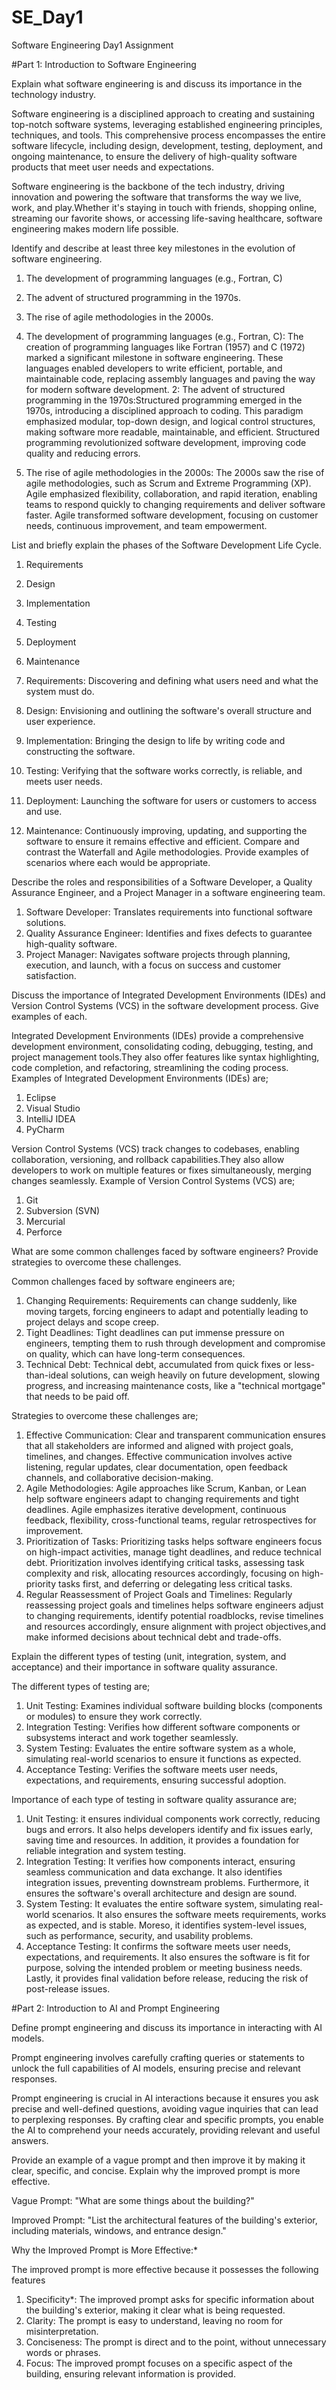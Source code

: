 # SE_Day1
Software Engineering Day1 Assignment

#Part 1: Introduction to Software Engineering

Explain what software engineering is and discuss its importance in the technology industry.

Software engineering is a disciplined approach to creating and sustaining top-notch software systems, leveraging established engineering principles, techniques, and tools. This comprehensive process encompasses the entire software lifecycle, including design, development, testing, deployment, and ongoing maintenance, to ensure the delivery of high-quality software products that meet user needs and expectations.

Software engineering is the backbone of the tech industry, driving innovation and powering the software that transforms the way we live, work, and play.Whether it's staying in touch with friends, shopping online, streaming our favorite shows, or accessing life-saving healthcare, software engineering makes modern life possible.


Identify and describe at least three key milestones in the evolution of software engineering.

1. The development of programming languages (e.g., Fortran, C)
2. The advent of structured programming in the 1970s.
3. The rise of agile methodologies in the 2000s.

1. The development of programming languages (e.g., Fortran, C): The creation of programming languages like Fortran (1957) and C (1972) marked a significant milestone in software engineering. These languages enabled developers to write efficient, portable, and maintainable code, replacing assembly languages and paving the way for modern software development.
2: The advent of structured programming in the 1970s:Structured programming emerged in the 1970s, introducing a disciplined approach to coding. This paradigm emphasized modular, top-down design, and logical control structures, making software more readable, maintainable, and efficient. Structured programming revolutionized software development, improving code quality and reducing errors.
3. The rise of agile methodologies in the 2000s: The 2000s saw the rise of agile methodologies, such as Scrum and Extreme Programming (XP). Agile emphasized flexibility, collaboration, and rapid iteration, enabling teams to respond quickly to changing requirements and deliver software faster. Agile transformed software development, focusing on customer needs, continuous improvement, and team empowerment.


List and briefly explain the phases of the Software Development Life Cycle.

1. Requirements
2. Design
3. Implementation
4. Testing
5. Deployment
6. Maintenance
   
1. Requirements: Discovering and defining what users need and what the system must do.
2. Design: Envisioning and outlining the software's overall structure and user experience.
3. Implementation: Bringing the design to life by writing code and constructing the software.
4. Testing: Verifying that the software works correctly, is reliable, and meets user needs.
5. Deployment: Launching the software for users or customers to access and use.
6. Maintenance: Continuously improving, updating, and supporting the software to ensure it remains effective and efficient.
Compare and contrast the Waterfall and Agile methodologies. Provide examples of scenarios where each would be appropriate.


Describe the roles and responsibilities of a Software Developer, a Quality Assurance Engineer, and a Project Manager in a software engineering team.

1. Software Developer: Translates requirements into functional software solutions.
2. Quality Assurance Engineer: Identifies and fixes defects to guarantee high-quality software.
3. Project Manager: Navigates software projects through planning, execution, and launch, with a focus on success and customer satisfaction.


Discuss the importance of Integrated Development Environments (IDEs) and Version Control Systems (VCS) in the software development process. Give examples of each.

Integrated Development Environments (IDEs) provide a comprehensive development environment, consolidating coding, debugging, testing, and project management tools.They also offer features like syntax highlighting, code completion, and refactoring, streamlining the coding process.
Examples of Integrated Development Environments (IDEs) are;
1. Eclipse
2. Visual Studio
3. IntelliJ IDEA
4. PyCharm

Version Control Systems (VCS) track changes to codebases, enabling collaboration, versioning, and rollback capabilities.They also allow developers to work on multiple features or fixes simultaneously, merging changes seamlessly.
Example of Version Control Systems (VCS) are;
1. Git
2. Subversion (SVN)
3. Mercurial
4. Perforce


What are some common challenges faced by software engineers? Provide strategies to overcome these challenges.

Common challenges faced by software engineers are;
1. Changing Requirements: Requirements can change suddenly, like moving targets, forcing engineers to adapt and potentially leading to project delays and scope creep.
2. Tight Deadlines: Tight deadlines can put immense pressure on engineers, tempting them to rush through development and compromise on quality, which can have long-term consequences.
3. Technical Debt: Technical debt, accumulated from quick fixes or less-than-ideal solutions, can weigh heavily on future development, slowing progress, and increasing maintenance costs, like a "technical mortgage" that needs to be paid off.

Strategies to overcome these challenges are;
1. Effective Communication: Clear and transparent communication ensures that all stakeholders are informed and aligned with project goals, timelines, and changes. Effective communication involves active listening, regular updates, clear documentation, open feedback channels, and collaborative decision-making.
2. Agile Methodologies: Agile approaches like Scrum, Kanban, or Lean help software engineers adapt to changing requirements and tight deadlines. Agile emphasizes iterative development, continuous feedback, flexibility, cross-functional teams, regular retrospectives for improvement.
3. Prioritization of Tasks: Prioritizing tasks helps software engineers focus on high-impact activities, manage tight deadlines, and reduce technical debt. Prioritization involves identifying critical tasks, assessing task complexity and risk, allocating resources accordingly, focusing on high-priority tasks first, and deferring or delegating less critical tasks.
4. Regular Reassessment of Project Goals and Timelines:
Regularly reassessing project goals and timelines helps software engineers adjust to changing requirements, identify potential roadblocks, revise timelines and resources accordingly, ensure alignment with project objectives,and make informed decisions about technical debt and trade-offs.


Explain the different types of testing (unit, integration, system, and acceptance) and their importance in software quality assurance.

The different types of testing are;
1. Unit Testing: Examines individual software building blocks (components or modules) to ensure they work correctly.
2. Integration Testing: Verifies how different software components or subsystems interact and work together seamlessly.
3. System Testing: Evaluates the entire software system as a whole, simulating real-world scenarios to ensure it functions as expected.
4. Acceptance Testing: Verifies the software meets user needs, expectations, and requirements, ensuring successful adoption.

Importance of each type of testing in software quality assurance are;
1. Unit Testing: it ensures individual components work correctly, reducing bugs and errors. It also helps developers identify and fix issues early, saving time and resources. In addition, it provides a foundation for reliable integration and system testing.
2. Integration Testing: It verifies how components interact, ensuring seamless communication and data exchange. It also identifies integration issues, preventing downstream problems. Furthermore, it ensures the software's overall architecture and design are sound.
3. System Testing: It evaluates the entire software system, simulating real-world scenarios. It also ensures the software meets requirements, works as expected, and is stable. Moreso, it identifies system-level issues, such as performance, security, and usability problems.
4. Acceptance Testing: It confirms the software meets user needs, expectations, and requirements. It also ensures the software is fit for purpose, solving the intended problem or meeting business needs. Lastly, it provides final validation before release, reducing the risk of post-release issues.


#Part 2: Introduction to AI and Prompt Engineering


Define prompt engineering and discuss its importance in interacting with AI models.

Prompt engineering involves carefully crafting queries or statements to unlock the full capabilities of AI models, ensuring precise and relevant responses.

Prompt engineering is crucial in AI interactions because it ensures you ask precise and well-defined questions, avoiding vague inquiries that can lead to perplexing responses. By crafting clear and specific prompts, you enable the AI to comprehend your needs accurately, providing relevant and useful answers.


Provide an example of a vague prompt and then improve it by making it clear, specific, and concise. Explain why the improved prompt is more effective.

Vague Prompt:
"What are some things about the building?"

Improved Prompt:
"List the architectural features of the building's exterior, including materials, windows, and entrance design."


Why the Improved Prompt is More Effective:*

The improved prompt is more effective because it possesses the following features
1. Specificity*: The improved prompt asks for specific information about the building's exterior, making it clear what is being requested.
2. Clarity: The prompt is easy to understand, leaving no room for misinterpretation.
3. Conciseness: The prompt is direct and to the point, without unnecessary words or phrases.
4. Focus: The improved prompt focuses on a specific aspect of the building, ensuring relevant information is provided.
